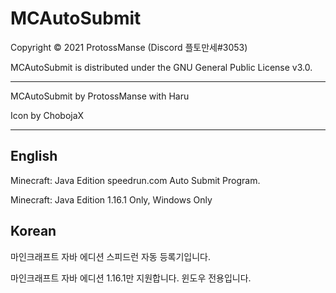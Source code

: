 # MCAutoSubmit

Copyright © 2021 ProtossManse (Discord 플토만세#3053)

MCAutoSubmit is distributed under the GNU General Public License v3.0.

---

MCAutoSubmit by ProtossManse with Haru

Icon by ChobojaX

---

## English

Minecraft: Java Edition speedrun.com Auto Submit Program.

Minecraft: Java Edition 1.16.1 Only, Windows Only

## Korean

마인크래프트 자바 에디션 스피드런 자동 등록기입니다.

마인크래프트 자바 에디션 1.16.1만 지원합니다. 윈도우 전용입니다.


